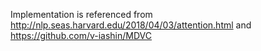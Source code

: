 Implementation is referenced from http://nlp.seas.harvard.edu/2018/04/03/attention.html and https://github.com/v-iashin/MDVC